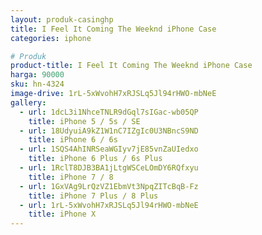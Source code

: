 ```yaml
---
layout: produk-casinghp
title: I Feel It Coming The Weeknd iPhone Case
categories: iphone

# Produk
product-title: I Feel It Coming The Weeknd iPhone Case
harga: 90000
sku: hn-4324
image-drive: 1rL-5xWvohH7xRJSLq5Jl94rHWO-mbNeE
gallery:
  - url: 1dcL3i1NhceTNLR9dGql7sIGac-wb05QP
    title: iPhone 5 / 5s / SE
  - url: 18UdyuiA9kZ1W1nC7IZgIc0U3NBncS9ND
    title: iPhone 6 / 6s
  - url: 1SQS4AhINRSeaWGIyv7jE85vnZaUIedxo
    title: iPhone 6 Plus / 6s Plus
  - url: 1RclT8DJB3BA1jLtgWSCeLOmDY6RQfxyu
    title: iPhone 7 / 8
  - url: 1GxVAg9LrQzVZ1EbmVt3NpqZITcBqB-Fz
    title: iPhone 7 Plus / 8 Plus
  - url: 1rL-5xWvohH7xRJSLq5Jl94rHWO-mbNeE
    title: iPhone X
---
```

